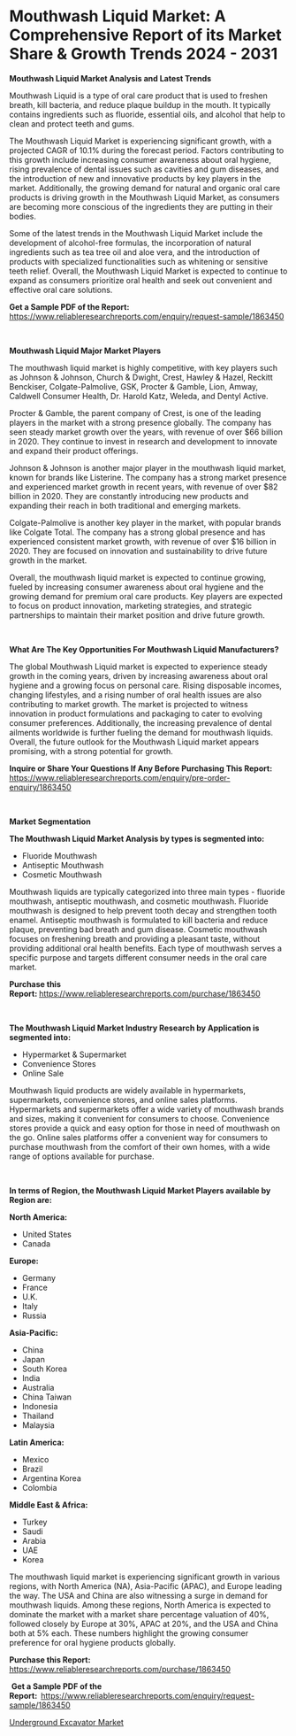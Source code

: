 <p><h1>Mouthwash Liquid Market: A Comprehensive Report of its Market Share & Growth Trends 2024 - 2031</h1></p><p><strong>Mouthwash Liquid Market Analysis and Latest Trends</strong></p>
<p><p>Mouthwash Liquid is a type of oral care product that is used to freshen breath, kill bacteria, and reduce plaque buildup in the mouth. It typically contains ingredients such as fluoride, essential oils, and alcohol that help to clean and protect teeth and gums.</p><p>The Mouthwash Liquid Market is experiencing significant growth, with a projected CAGR of 10.1% during the forecast period. Factors contributing to this growth include increasing consumer awareness about oral hygiene, rising prevalence of dental issues such as cavities and gum diseases, and the introduction of new and innovative products by key players in the market. Additionally, the growing demand for natural and organic oral care products is driving growth in the Mouthwash Liquid Market, as consumers are becoming more conscious of the ingredients they are putting in their bodies.</p><p>Some of the latest trends in the Mouthwash Liquid Market include the development of alcohol-free formulas, the incorporation of natural ingredients such as tea tree oil and aloe vera, and the introduction of products with specialized functionalities such as whitening or sensitive teeth relief. Overall, the Mouthwash Liquid Market is expected to continue to expand as consumers prioritize oral health and seek out convenient and effective oral care solutions.</p></p>
<p><strong>Get a Sample PDF of the Report:&nbsp;</strong> <a href="https://www.reliableresearchreports.com/enquiry/request-sample/1863450">https://www.reliableresearchreports.com/enquiry/request-sample/1863450</a></p>
<p>&nbsp;</p>
<p><strong>Mouthwash Liquid Major Market Players</strong></p>
<p><p>The mouthwash liquid market is highly competitive, with key players such as Johnson & Johnson, Church & Dwight, Crest, Hawley & Hazel, Reckitt Benckiser, Colgate-Palmolive, GSK, Procter & Gamble, Lion, Amway, Caldwell Consumer Health, Dr. Harold Katz, Weleda, and Dentyl Active.</p><p>Procter & Gamble, the parent company of Crest, is one of the leading players in the market with a strong presence globally. The company has seen steady market growth over the years, with revenue of over $66 billion in 2020. They continue to invest in research and development to innovate and expand their product offerings.</p><p>Johnson & Johnson is another major player in the mouthwash liquid market, known for brands like Listerine. The company has a strong market presence and experienced market growth in recent years, with revenue of over $82 billion in 2020. They are constantly introducing new products and expanding their reach in both traditional and emerging markets.</p><p>Colgate-Palmolive is another key player in the market, with popular brands like Colgate Total. The company has a strong global presence and has experienced consistent market growth, with revenue of over $16 billion in 2020. They are focused on innovation and sustainability to drive future growth in the market.</p><p>Overall, the mouthwash liquid market is expected to continue growing, fueled by increasing consumer awareness about oral hygiene and the growing demand for premium oral care products. Key players are expected to focus on product innovation, marketing strategies, and strategic partnerships to maintain their market position and drive future growth.</p></p>
<p>&nbsp;</p>
<p><strong>What Are The Key Opportunities For Mouthwash Liquid Manufacturers?</strong></p>
<p><p>The global Mouthwash Liquid market is expected to experience steady growth in the coming years, driven by increasing awareness about oral hygiene and a growing focus on personal care. Rising disposable incomes, changing lifestyles, and a rising number of oral health issues are also contributing to market growth. The market is projected to witness innovation in product formulations and packaging to cater to evolving consumer preferences. Additionally, the increasing prevalence of dental ailments worldwide is further fueling the demand for mouthwash liquids. Overall, the future outlook for the Mouthwash Liquid market appears promising, with a strong potential for growth.</p></p>
<p><strong>Inquire or Share Your Questions If Any Before Purchasing This Report:</strong> <a href="https://www.reliableresearchreports.com/enquiry/pre-order-enquiry/1863450">https://www.reliableresearchreports.com/enquiry/pre-order-enquiry/1863450</a></p>
<p>&nbsp;</p>
<p><strong>Market Segmentation</strong></p>
<p><strong>The Mouthwash Liquid Market Analysis by types is segmented into:</strong></p>
<p><ul><li>Fluoride Mouthwash</li><li>Antiseptic Mouthwash</li><li>Cosmetic Mouthwash</li></ul></p>
<p><p>Mouthwash liquids are typically categorized into three main types - fluoride mouthwash, antiseptic mouthwash, and cosmetic mouthwash. Fluoride mouthwash is designed to help prevent tooth decay and strengthen tooth enamel. Antiseptic mouthwash is formulated to kill bacteria and reduce plaque, preventing bad breath and gum disease. Cosmetic mouthwash focuses on freshening breath and providing a pleasant taste, without providing additional oral health benefits. Each type of mouthwash serves a specific purpose and targets different consumer needs in the oral care market.</p></p>
<p><strong>Purchase this Report:&nbsp;</strong><a href="https://www.reliableresearchreports.com/purchase/1863450">https://www.reliableresearchreports.com/purchase/1863450</a></p>
<p>&nbsp;</p>
<p><strong>The Mouthwash Liquid Market Industry Research by Application is segmented into:</strong></p>
<p><ul><li>Hypermarket & Supermarket</li><li>Convenience Stores</li><li>Online Sale</li></ul></p>
<p><p>Mouthwash liquid products are widely available in hypermarkets, supermarkets, convenience stores, and online sales platforms. Hypermarkets and supermarkets offer a wide variety of mouthwash brands and sizes, making it convenient for consumers to choose. Convenience stores provide a quick and easy option for those in need of mouthwash on the go. Online sales platforms offer a convenient way for consumers to purchase mouthwash from the comfort of their own homes, with a wide range of options available for purchase.</p></p>
<p>&nbsp;</p>
<p><strong>In terms of Region, the Mouthwash Liquid Market Players available by Region are:</strong></p>
<p>
    <p> <strong> North America: </strong>
        <ul>
            <li>United States</li>
            <li>Canada</li>
        </ul>
        </p> 
    <p> <strong> Europe: </strong>
        <ul>
            <li>Germany</li>
            <li>France</li>
            <li>U.K.</li>
            <li>Italy</li>
            <li>Russia</li>
        </ul>
        </p> 
    <p> <strong> Asia-Pacific: </strong>
        <ul>
            <li>China</li>
            <li>Japan</li>
            <li>South Korea</li>
            <li>India</li>
            <li>Australia</li>
            <li>China Taiwan</li>
            <li>Indonesia</li>
            <li>Thailand</li>
            <li>Malaysia</li>
        </ul>
        </p> 
    <p> <strong> Latin America: </strong>
        <ul>
            <li>Mexico</li>
            <li>Brazil</li>
            <li>Argentina Korea</li>
            <li>Colombia</li>
        </ul>
        </p> 
    <p> <strong> Middle East & Africa: </strong>
        <ul>
            <li>Turkey</li>
            <li>Saudi</li>
            <li>Arabia</li>
            <li>UAE</li>
            <li>Korea</li>
        </ul>
    </p>
    </p>
<p><p>The mouthwash liquid market is experiencing significant growth in various regions, with North America (NA), Asia-Pacific (APAC), and Europe leading the way. The USA and China are also witnessing a surge in demand for mouthwash liquids. Among these regions, North America is expected to dominate the market with a market share percentage valuation of 40%, followed closely by Europe at 30%, APAC at 20%, and the USA and China both at 5% each. These numbers highlight the growing consumer preference for oral hygiene products globally.</p></p>
<p><strong>Purchase this Report: </strong><a href="https://www.reliableresearchreports.com/purchase/1863450">https://www.reliableresearchreports.com/purchase/1863450</a></p>
<p>&nbsp;<strong>Get a Sample PDF of the Report:&nbsp;&nbsp;</strong><a href="https://www.reliableresearchreports.com/enquiry/request-sample/1863450">https://www.reliableresearchreports.com/enquiry/request-sample/1863450</a></p>
<p><strong></strong></p>
<p><p><a href="https://sulfuric-clavicle-d39.notion.site/Global-Underground-Excavator-Market-by-Types-Applications-and-Major-Players-with-Regional-Growth--88c97b1d2f524460a36da8c10b347459">Underground Excavator Market</a></p></p>